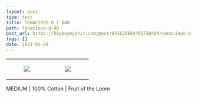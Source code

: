```yaml
---
layout: post
type: text
title: TENACIOUS D | $40
path: tenacious-d-40
post_url: https://heybuymyshit.com/post/641625884491710464/tenacious-d-40
tags: []
date: 2021-01-29
---
```




<table style="width:100%;"><tr><td style="vertical-align:top;">
      <figure class="tmblr-full" data-orig-height="2048" data-orig-width="1365" data-orig-src="https://concertshirts.netlify.app/shirts/0516/0516-01.jpg"><img src="https://64.media.tumblr.com/f380f0a22a2d6afef3d5a48ddb7fce24/511a30f8d6c2ddd4-99/s540x810/9475b1e60bbc52167dff704c7a677faf88bd0270.jpg" data-orig-height="2048" data-orig-width="1365" data-orig-src="https://concertshirts.netlify.app/shirts/0516/0516-01.jpg"/></figure></td>
    <td style="vertical-align:top;">
      <figure class="tmblr-full" data-orig-height="2048" data-orig-width="1365" data-orig-src="https://concertshirts.netlify.app/shirts/0516/0516-02.jpg"><img src="https://64.media.tumblr.com/a559304ae6ed2cbeafa6a2d361a8b95c/511a30f8d6c2ddd4-6c/s540x810/faad37319556541eae625934f4420b3dcb8f58eb.jpg" data-orig-height="2048" data-orig-width="1365" data-orig-src="https://concertshirts.netlify.app/shirts/0516/0516-02.jpg"/></figure></td>
  </tr></table><p>
  MEDIUM | 100% Cotton | Fruit of the Loom
</p>
